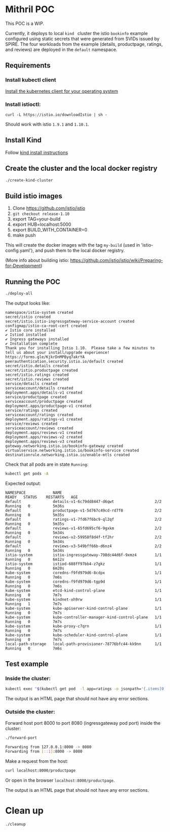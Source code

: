 # Mithril POC

This POC is a WIP. 

Currently, it deploys to local `kind ` cluster the istio `bookinfo` example configured using static secrets that were 
generated from SVIDs issued by SPIRE. The four workloads from the example (details, productpage, ratings, and reviews) 
are deployed in the `default` namespace.

## Requirements

### Install kubectl client

[Install the kubernetes client for your operating system](https://kubernetes.io/docs/tasks/tools/#kubectl)

### Install istioctl:

```
curl -L https://istio.io/downloadIstio | sh -
```

Should work with istio `1.9.1` and `1.10.1`.

## Install Kind 

Follow [kind install instructions](https://kind.sigs.k8s.io/docs/user/quick-start/#installation)

## Create the cluster and the local docker registry

```bash
./create-kind-cluster
```

## Build istio images

1. Clone https://github.com/istio/istio
2. `git checkout release-1.10`   
2. export TAG=your-build
3. export HUB=localhost:5000
4. export BUILD_WITH_CONTAINER=0
5. make push

This will create the docker images with the tag `my-build` (used in 'istio-config.yaml'), and push them to the local docker registry.

(More info about building istio: https://github.com/istio/istio/wiki/Preparing-for-Development)

## Running the POC

```bash
./deploy-all
```

The output looks like: 

```
namespace/istio-system created
secret/istio created
secret/istio.istio-ingressgateway-service-account created
configmap/istio-ca-root-cert created
✔ Istio core installed                                                                                                                                                                                                        
✔ Istiod installed                                                                                                                                                                                                            
✔ Ingress gateways installed                                                                                                                                                                                                  
✔ Installation complete                                                                                                                                                                                                       Thank you for installing Istio 1.10.  Please take a few minutes to tell us about your install/upgrade experience!  https://forms.gle/KjkrDnMPByq7akrYA
peerauthentication.security.istio.io/default created
secret/istio.details created
secret/istio.productpage created
secret/istio.ratings created
secret/istio.reviews created
service/details created
serviceaccount/details created
deployment.apps/details-v1 created
service/productpage created
serviceaccount/productpage created
deployment.apps/productpage-v1 created
service/ratings created
serviceaccount/ratings created
deployment.apps/ratings-v1 created
service/reviews created
serviceaccount/reviews created
deployment.apps/reviews-v1 created
deployment.apps/reviews-v2 created
deployment.apps/reviews-v3 created
gateway.networking.istio.io/bookinfo-gateway created
virtualservice.networking.istio.io/bookinfo-service created
destinationrule.networking.istio.io/enable-mtls created
```

Check that all pods are in state `Running`:

```bash
kubectl get pods -A
```

Expected output: 

```
NAMESPACE            NAME                                         READY   STATUS    RESTARTS   AGE
default              details-v1-6c79dd8447-d6qwt                  2/2     Running   0          5m36s
default              productpage-v1-5d767c49cd-rd7f8              2/2     Running   0          5m35s
default              ratings-v1-7fd67f6bc9-ql2qf                  2/2     Running   0          5m35s
default              reviews-v1-65fd695cf6-9gxkm                  2/2     Running   0          5m34s
default              reviews-v2-59958f8d4f-tf2hr                  2/2     Running   0          5m34s
default              reviews-v3-549bff66b-d6nz4                   2/2     Running   0          5m34s
istio-system         istio-ingressgateway-798dc44d6f-9xmz4        1/1     Running   0          6m12s
istio-system         istiod-688ff97bb4-z7gkz                      1/1     Running   0          6m20s
kube-system          coredns-f9fd979d6-8cdpx                      1/1     Running   0          7m6s
kube-system          coredns-f9fd979d6-tgp9d                      1/1     Running   0          7m6s
kube-system          etcd-kind-control-plane                      1/1     Running   0          7m7s
kube-system          kindnet-xh9rw                                1/1     Running   1          7m7s
kube-system          kube-apiserver-kind-control-plane            1/1     Running   0          7m7s
kube-system          kube-controller-manager-kind-control-plane   1/1     Running   0          7m7s
kube-system          kube-proxy-c7qrn                             1/1     Running   0          7m7s
kube-system          kube-scheduler-kind-control-plane            1/1     Running   0          7m7s
local-path-storage   local-path-provisioner-78776bfc44-kk9nn      1/1     Running   0          7m6s
```


## Test example 

### Inside the cluster:

```bash
kubectl exec "$(kubectl get pod  -l app=ratings -o jsonpath='{.items[0].metadata.name}')" -c ratings  -- curl -sS productpage:9080/productpage
```

The output is an HTML page that should not have any error sections. 

### Outside the cluster:

Forward host port 8000 to port 8080 (ingressgateway pod port) inside the cluster:

```bash
./forward-port

Forwarding from 127.0.0.1:8000 -> 8080
Forwarding from [::1]:8000 -> 8080
```

Make a request from the host:

```bash
curl localhost:8000/productpage
```

Or open in the browser `localhost:8000/productpage`.

The output is an HTML page that should not have any error sections.


# Clean up

```bash
./cleanup
```

